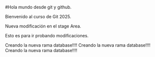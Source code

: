 #Hola mundo desde git y github.

Bienvenido al curso de Git 2025.

Nueva modificación en el stage Area.

Esto es para ir probando modificaciones.

Creando la nueva rama database!!!!
Creando la nueva rama database!!!!
Creando la nueva rama database!!!!
